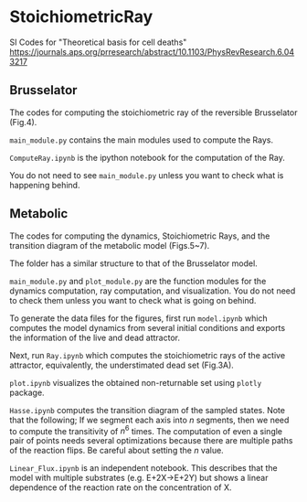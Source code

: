 # StoichiometricRay
SI Codes for "Theoretical basis for cell deaths"
https://journals.aps.org/prresearch/abstract/10.1103/PhysRevResearch.6.043217

## Brusselator
The codes for computing the stoichiometric ray of the reversible Brusselator (Fig.4).

`main_module.py` contains the main modules used to compute the Rays. 

`ComputeRay.ipynb` is the ipython notebook for the computation of the Ray. 

You do not need to see `main_module.py` unless you want to check what is happening behind.  

## Metabolic
The codes for computing the dynamics, Stoichiometric Rays, and the transition diagram of the metabolic model (Figs.5~7).

The folder has a similar structure to that of the Brusselator model. 

`main_module.py` and `plot_module.py` are the function modules for the dynamics computation, ray computation, and visualization. You do not need to check them unless you want to check what is going on behind.  

To generate the data files for the figures, first run `model.ipynb` which computes the model dynamics from several initial conditions and exports the information of the live and dead attractor.

Next, run `Ray.ipynb` which computes the stoichiometric rays of the active attractor, equivalently, the understimated dead set (Fig.3A). 

`plot.ipynb` visualizes the obtained non-returnable set using `plotly` package.

`Hasse.ipynb` computes the transition diagram of the sampled states. Note that the following; If we segment each axis into $n$ segments, then we need to compute the transitivity of $n^6$ times. The computation of even a single pair of points needs several optimizations because there are multiple paths of the reaction flips. Be careful about setting the $n$ value. 

`Linear_Flux.ipynb` is an independent notebook. This describes that the model with multiple substrates (e.g. E+2X→E+2Y) but shows a linear dependence of the reaction rate on the concentration of X.




